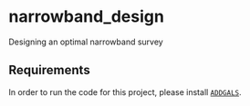 # narrowband_design
Designing an optimal narrowband survey

## Requirements

In order to run the code for this project, please install [`ADDGALS`](https://github.com/j-dr/pyaddgals).
